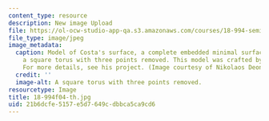 ```yaml
---
content_type: resource
description: New image Upload
file: https://ol-ocw-studio-app-qa.s3.amazonaws.com/courses/18-994-seminar-in-geometry-fall-2004/21b6dcfe5157e5d7649cdbbca5ca9cd6_18-994f04-th.jpg
file_type: image/jpeg
image_metadata:
  caption: Model of Costa's surface, a complete embedded minimal surface that is conformally
    a square torus with three points removed. This model was crafted by David Glasser.
    For more details, see his project. (Image courtesy of Nikolaos Deonas.)
  credit: ''
  image-alt: A square torus with three points removed.
resourcetype: Image
title: 18-994f04-th.jpg
uid: 21b6dcfe-5157-e5d7-649c-dbbca5ca9cd6
---
```

